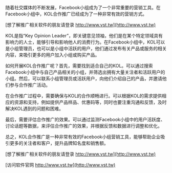 随着社交媒体的不断发展，Facebook小组成为了一个非常重要的营销工具。在Facebook小组中，KOL合作推广已经成为了一种非常有效的营销方式。

[想了解推广相关软件的朋友请登录 http://www.vst.tw](http://www.vst.tw)

KOL是指“Key Opinion Leader”，即关键意见领袖，他们是在某个特定领域具有影响力的人士，能够引导和影响他人的消费行为。在Facebook小组中，KOL可以是小组管理员，也可以是小组中活跃的用户，他们通过发布有关产品或服务的相关内容，来吸引更多的用户加入小组或购买产品。

如何开展KOL合作推广呢？首先，需要找到适合自己的KOL。可以通过搜索Facebook小组中与自己产品相关的小组，并筛选出拥有大量关注者和活跃用户的小组。然后，可以联系小组管理员或活跃用户，向他们介绍自己的产品，并邀请他们参与合作推广活动。

在合作推广过程中，需要确保与KOL的合作顺畅进行。可以根据KOL的需求提供相应的资源和支持，例如提供产品样品、优惠码等，同时也要注重沟通和反馈，及时解决KOL遇到的问题和困难。

最后，需要评估合作推广的效果。可以通过监测Facebook小组中的用户活跃度、讨论话题等数据，来评估合作推广的效果，并根据反馈和数据进行调整和优化。

总之，KOL合作推广是一种非常有效的Facebook小组营销工具，能够帮助企业吸引更多的关注者和客户，提升品牌知名度和销售额。

[想了解推广相关软件的朋友请登录 http://www.vst.tw](http://www.vst.tw)


[访问软件官网 http://www.vst.tw](http://www.vst.tw)

